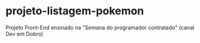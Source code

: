 # projeto-listagem-pokemon
 Projeto Front-End ensinado na "Semana do programador contratado" (canal Dev em Dobro)
